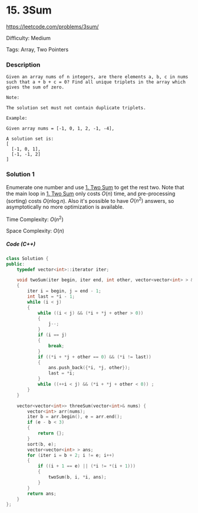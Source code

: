 # 15. 3Sum

<https://leetcode.com/problems/3sum/>

Difficulty: Medium

Tags: Array, Two Pointers

### Description
```plain
Given an array nums of n integers, are there elements a, b, c in nums such that a + b + c = 0? Find all unique triplets in the array which gives the sum of zero.

Note:

The solution set must not contain duplicate triplets.

Example:

Given array nums = [-1, 0, 1, 2, -1, -4],

A solution set is:
[
  [-1, 0, 1],
  [-1, -1, 2]
]
```

### Solution 1
Enumerate one number and use [1. Two Sum](0001.md) to get the rest two. Note that the main loop in [1. Two Sum](0001.md) only costs $O(n)$ time, and pre-processing (sorting) costs $O(n \log n)$. Also it's possible to have $O(n^2)$ answers, so asymptotically no more optimization is available.

Time Complexity: $O(n^2)$

Space Complexity: $O(n)$

##### Code (C++)
```cpp
class Solution {
public:
    typedef vector<int>::iterator iter;

    void twoSum(iter begin, iter end, int other, vector<vector<int> > &ans)
    {
        iter i = begin, j = end - 1;
        int last = *i - 1;
        while (i < j)
        {
            while ((i < j) && (*i + *j + other > 0))
            {
                j--;
            }
            if (i == j)
            {
                break;
            }
            if ((*i + *j + other == 0) && (*i != last))
            {
                ans.push_back({*i, *j, other});
                last = *i;
            }
            while ((++i < j) && (*i + *j + other < 0)) ;
        }
    }

    vector<vector<int>> threeSum(vector<int>& nums) {
        vector<int> arr(nums);
        iter b = arr.begin(), e = arr.end();
        if (e - b < 3)
        {
            return {};
        }
        sort(b, e);
        vector<vector<int> > ans;
        for (iter i = b + 2; i != e; i++)
        {
            if ((i + 1 == e) || (*i != *(i + 1)))
            {
                twoSum(b, i, *i, ans);
            }
        }
        return ans;
    }
};
```
